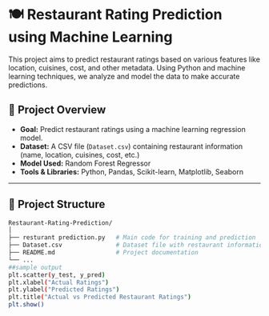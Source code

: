 # 🍽️ Restaurant Rating Prediction using Machine Learning

This project aims to predict restaurant ratings based on various features like location, cuisines, cost, and other metadata. Using Python and machine learning techniques, we analyze and model the data to make accurate predictions.

## 📌 Project Overview

- **Goal:** Predict restaurant ratings using a machine learning regression model.
- **Dataset:** A CSV file (`Dataset.csv`) containing restaurant information (name, location, cuisines, cost, etc.)
- **Model Used:** Random Forest Regressor
- **Tools & Libraries:** Python, Pandas, Scikit-learn, Matplotlib, Seaborn

---

## 📂 Project Structure

```bash
Restaurant-Rating-Prediction/
│
├── resturant prediction.py   # Main code for training and prediction
├── Dataset.csv               # Dataset file with restaurant information
├── README.md                 # Project documentation
└── ...
##sample output
plt.scatter(y_test, y_pred)
plt.xlabel("Actual Ratings")
plt.ylabel("Predicted Ratings")
plt.title("Actual vs Predicted Restaurant Ratings")
plt.show()
